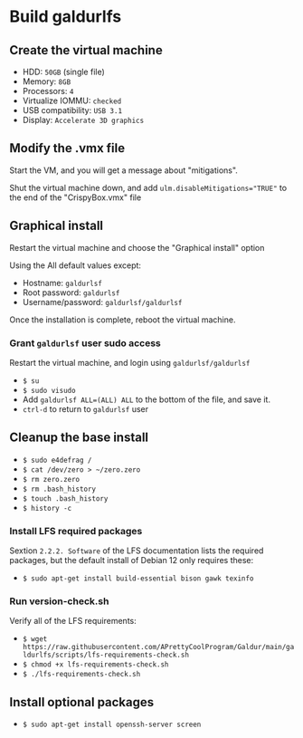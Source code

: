 # Build galdurlfs

## Create the virtual machine

- HDD: `50GB` (single file)
- Memory: `8GB`
- Processors: `4`
- Virtualize IOMMU: `checked`
- USB compatibility: `USB 3.1`
- Display: `Accelerate 3D graphics`

## Modify the .vmx file

Start the VM, and you will get a message about "mitigations".

Shut the virtual machine down, and add `ulm.disableMitigations="TRUE"`  to the end of the "CrispyBox.vmx" file

## Graphical install

Restart the virtual machine and choose the "Graphical install" option

Using the All default values except:

- Hostname: `galdurlsf`
- Root password: `galdurlsf`
- Username/password: `galdurlsf/galdurlsf`

Once the installation is complete, reboot the virtual machine.

### Grant `galdurlsf` user sudo access

Restart the virtual machine, and login using `galdurlsf/galdurlsf`

- `$ su`
- `$ sudo visudo`
- Add `galdurlsf ALL=(ALL) ALL` to the bottom of the file, and save it.
- `ctrl-d` to return to `galdurlsf` user

## Cleanup the base install

- `$ sudo e4defrag /`
- `$ cat /dev/zero > ~/zero.zero`
- `$ rm zero.zero`
- `$ rm .bash_history`
- `$ touch .bash_history`
- `$ history -c`

### Install LFS required packages

Sextion `2.2.2. Software` of the LFS documentation lists the required packages, but the default install of Debian 12 only requires these:

- `$ sudo apt-get install build-essential bison gawk texinfo`

### Run version-check.sh

Verify all of the LFS requirements:

- `$ wget https://raw.githubusercontent.com/APrettyCoolProgram/Galdur/main/galdurlfs/scripts/lfs-requirements-check.sh`
- `$ chmod +x lfs-requirements-check.sh`
- `$ ./lfs-requirements-check.sh`

## Install optional packages

- `$ sudo apt-get install openssh-server screen`
